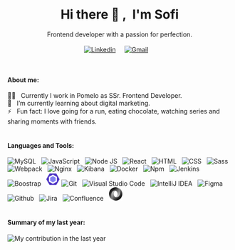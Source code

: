 <div align='center'>
  <h1>Hi there 👋&nbsp;,&nbsp; I'm Sofi </h1>
  <p>
    Frontend developer with a passion for perfection.
    </br></br>
    <a href="https://www.linkedin.com/in/sofia-mariela-varela-merino/"><img alt="Linkedin" title="Linkedin" src="https://img.icons8.com/color/30/000000/linkedin-2--v1.png"/></a>&nbsp;&nbsp;&nbsp;&nbsp;
    <a href="mailto:sofiamarielavarelamerino@gmail.com?subject=Hola%20Sofia"><img  alt="Gmail" title="Gmail" src="https://img.icons8.com/color/30/000000/gmail-new.png"/></a>&nbsp;&nbsp;&nbsp;&nbsp;
  </p>
</div>
</br>

<h4>About me:</h4>
👩‍💻 &nbsp; Currently I work in Pomelo as SSr. Frontend Developer.</br>
🌱 &nbsp; I’m currently learning about digital marketing. </br>
⚡ &nbsp; Fun fact: I love going for a run, eating chocolate, watching series and sharing moments with friends.
</br></br>
<div>
<h4>Languages and Tools:</h4>
  <img alt="MySQL" title="MySQL" src="https://img.icons8.com/color/30/000000/mysql-logo.png"/>&nbsp;&nbsp;
  <img alt="JavaScript" title="JavaScript" src="https://img.icons8.com/color/30/000000/javascript--v1.png"/>&nbsp;&nbsp;
  <img alt="Node JS" title="Node JS" src="https://img.icons8.com/color/30/000000/nodejs.png"/>&nbsp;&nbsp;
  <img alt="React" title="React" src="https://img.icons8.com/color/30/000000/react-native.png"/>&nbsp;&nbsp;
  <img alt="HTML" title="HTML" src="https://img.icons8.com/color/30/000000/html-5--v1.png"/>&nbsp;&nbsp;
  <img alt="CSS" title="CSS" src="https://img.icons8.com/color/30/000000/css3.png"/>&nbsp;&nbsp;
  <img alt="Sass" title="Sass" src="https://img.icons8.com/color/30/000000/sass-avatar.png"/>&nbsp;&nbsp;
  <img alt="Webpack" title="Webpack" src="https://img.icons8.com/color/30/000000/webpack.png"/>&nbsp;&nbsp;
  <img alt="Nginx" title="Nginx" src="https://img.icons8.com/color/30/000000/nginx.png"/>&nbsp;&nbsp;
  <img alt="Kibana" title="Kibana" src="https://img.icons8.com/color/30/000000/kibana.png"/>&nbsp;&nbsp;
  <img alt="Docker" title="Docker" src="https://img.icons8.com/color/30/000000/docker.png"/>&nbsp;&nbsp;
  <img alt="Npm" title="Npm" src="https://img.icons8.com/color/30/000000/npm.png"/>&nbsp;&nbsp;
  <img alt="Jenkins" title="Jenkins" src="https://img.icons8.com/color/30/000000/jenkins.png"/>&nbsp;&nbsp;
  <img alt="Boostrap" title="Boostrap" src="https://img.icons8.com/color/30/000000/bootstrap.png"/>&nbsp;&nbsp;
  <img alt="Eslint" title="Eslint" width="30px" src="https://raw.githubusercontent.com/github/explore/80688e429a7d4ef2fca1e82350fe8e3517d3494d/topics/eslint/eslint.png"/>
  <img alt="Git" title="Git" src="https://img.icons8.com/color/30/000000/git.png"/>&nbsp;&nbsp;
   <img alt="Visual Studio Code" title="Visual Studio Code" src="https://img.icons8.com/color/30/000000/visual-studio-code-2019.png"/>&nbsp;&nbsp;
  <img alt="IntelliJ IDEA" title="IntelliJ IDEA"  src="https://img.icons8.com/color/30/000000/intellij-idea.png"/>&nbsp;&nbsp;
  <img alt="Figma" title="Figma" src="https://img.icons8.com/color/30/000000/figma--v1.png"/>&nbsp;&nbsp;
  <img alt="Github" title="Github" src="https://img.icons8.com/color/30/000000/github--v1.png"/>&nbsp;&nbsp;
  <img alt="Jira" title="Jira" src="https://img.icons8.com/color/30/000000/jira.png"/>&nbsp;&nbsp;
  <img alt="Confluence" title="Confluence" src="https://img.icons8.com/color/30/000000/confluence--v2.png"/>&nbsp;&nbsp;
  <img alt="Json" title="Json" width="30px" src="https://raw.githubusercontent.com/github/explore/80688e429a7d4ef2fca1e82350fe8e3517d3494d/topics/json/json.png" />
  </div>
</br>

<h4>Summary of my last year:</h4>

<img width="1327" alt="My contribution in the last year" title="My contribution in the last year" src="https://user-images.githubusercontent.com/31744700/136992411-3107f70c-3fae-4c16-8fb1-992e3a33fe43.png">
